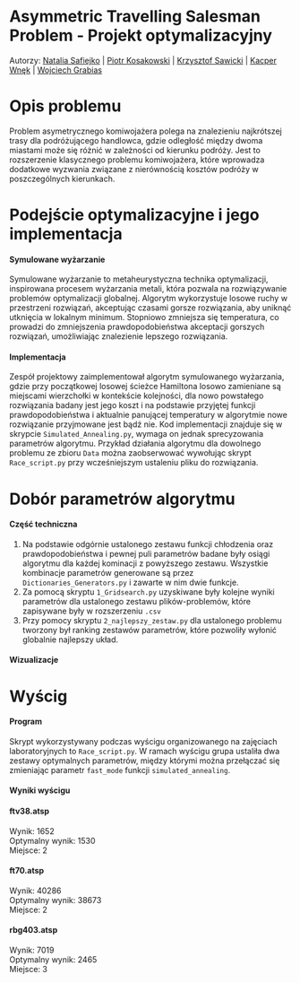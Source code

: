 # Asymmetric Travelling Salesman Problem - Projekt optymalizacyjny
Autorzy: [Natalia Safiejko](https://github.com/ssafiejko) | [Piotr Kosakowski](https://github.com/piotr-kosakowski) | [Krzysztof Sawicki](https://github.com/SawickiK) | [Kacper Wnęk](https://github.com/KacWNK) | [Wojciech Grabias](https://github.com/WojtekGrbs)
# Opis problemu
Problem asymetrycznego komiwojażera polega na znalezieniu najkrótszej trasy dla podróżującego handlowca, gdzie odległość między dwoma miastami może się różnić w zależności od kierunku podróży. Jest to rozszerzenie klasycznego problemu komiwojażera, które wprowadza dodatkowe wyzwania związane z nierównością kosztów podróży w poszczególnych kierunkach.
# Podejście optymalizacyjne i jego implementacja
#### Symulowane wyżarzanie
Symulowane wyżarzanie to metaheurystyczna technika optymalizacji, inspirowana procesem wyżarzania metali, która pozwala na rozwiązywanie problemów optymalizacji globalnej. Algorytm wykorzystuje losowe ruchy w przestrzeni rozwiązań, akceptując czasami gorsze rozwiązania, aby uniknąć utknięcia w lokalnym minimum. Stopniowo zmniejsza się temperatura, co prowadzi do zmniejszenia prawdopodobieństwa akceptacji gorszych rozwiązań, umożliwiając znalezienie lepszego rozwiązania.
#### Implementacja
Zespół projektowy zaimplementował algorytm symulowanego wyżarzania, gdzie przy początkowej losowej ścieżce Hamiltona losowo zamieniane są miejscami wierzchołki w kontekście kolejności, dla nowo powstałego rozwiązania badany jest jego koszt i na podstawie przyjętej funkcji prawdopodobieństwa i aktualnie panującej temperatury w algorytmie nowe rozwiązanie przyjmowane jest bądź nie. Kod implementacji znajduje się w skrypcie ```Simulated_Annealing.py```, wymaga on jednak sprecyzowania parametrów algorytmu. Przykład działania algorytmu dla dowolnego problemu ze zbioru ```Data``` można zaobserwować wywołując skrypt ```Race_script.py``` przy wcześniejszym ustaleniu pliku do rozwiązania.
# Dobór parametrów algorytmu
#### Część techniczna
1. Na podstawie odgórnie ustalonego zestawu funkcji chłodzenia oraz prawdopodobieństwa i pewnej puli parametrów badane były osiągi algorytmu dla każdej kominacji z powyższego zestawu. Wszystkie kombinacje parametrów generowane są przez ```Dictionaries_Generators.py``` i zawarte w nim dwie funkcje.
2. Za pomocą skryptu ```1_Gridsearch.py``` uzyskiwane były kolejne wyniki parametrów dla ustalonego zestawu plików-problemów, które zapisywane były w rozszerzeniu ```.csv```
3. Przy pomocy skryptu ```2_najlepszy_zestaw.py``` dla ustalonego problemu tworzony był ranking zestawów parametrów, które pozwoliły wyłonić globalnie najlepszy układ.
#### Wizualizacje
# Wyścig
#### Program
Skrypt wykorzystywany podczas wyścigu organizowanego na zajęciach laboratoryjnych to ```Race_script.py```. W ramach wyścigu grupa ustaliła dwa zestawy optymalnych parametrów, między którymi można przełączać się zmieniając parametr ```fast_mode``` funkcji ```simulated_annealing```.
#### Wyniki wyścigu
#### ftv38.atsp
Wynik: 1652 <br />
Optymalny wynik: 1530 <br />
Miejsce: 2
#### ft70.atsp
Wynik: 40286 <br />
Optymalny wynik: 38673 <br />
Miejsce: 2
#### rbg403.atsp
Wynik: 7019 <br />
Optymalny wynik: 2465 <br />
Miejsce: 3

